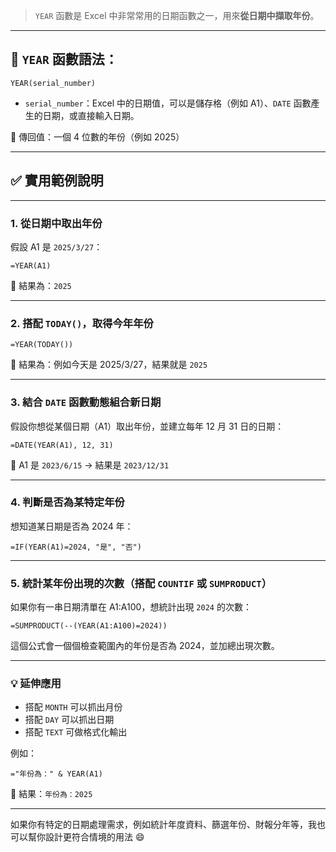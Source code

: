> `YEAR` 函數是 Excel 中非常常用的日期函數之一，用來**從日期中擷取年份**。

---

## 📘 `YEAR` 函數語法：

```excel
YEAR(serial_number)
```

- `serial_number`：Excel 中的日期值，可以是儲存格（例如 A1）、`DATE` 函數產生的日期，或直接輸入日期。

🔹 傳回值：一個 4 位數的年份（例如 2025）

---

## ✅ 實用範例說明

---

### 1. **從日期中取出年份**
假設 A1 是 `2025/3/27`：

```excel
=YEAR(A1)
```

📌 結果為：`2025`

---

### 2. **搭配 `TODAY()`，取得今年年份**
```excel
=YEAR(TODAY())
```

📌 結果為：例如今天是 2025/3/27，結果就是 `2025`

---

### 3. **結合 `DATE` 函數動態組合新日期**
假設你想從某個日期（A1）取出年份，並建立每年 12 月 31 日的日期：

```excel
=DATE(YEAR(A1), 12, 31)
```

📌 A1 是 `2023/6/15` → 結果是 `2023/12/31`

---

### 4. **判斷是否為某特定年份**
想知道某日期是否為 2024 年：

```excel
=IF(YEAR(A1)=2024, "是", "否")
```

---

### 5. **統計某年份出現的次數（搭配 `COUNTIF` 或 `SUMPRODUCT`）**
如果你有一串日期清單在 A1:A100，想統計出現 `2024` 的次數：

```excel
=SUMPRODUCT(--(YEAR(A1:A100)=2024))
```

這個公式會一個個檢查範圍內的年份是否為 2024，並加總出現次數。

---

### 💡 延伸應用

- 搭配 `MONTH` 可以抓出月份
- 搭配 `DAY` 可以抓出日期
- 搭配 `TEXT` 可做格式化輸出

例如：

```excel
="年份為：" & YEAR(A1)
```

📌 結果：`年份為：2025`

---

如果你有特定的日期處理需求，例如統計年度資料、篩選年份、財報分年等，我也可以幫你設計更符合情境的用法 😄